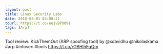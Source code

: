 ```yaml
---
layout: post
title: Linux Security Labs
date: 2018-08-01 03:00:21
tourl: https://t.co/ee1vBPOO91
tags: [Arp]
---
```

Tool review: KickThemOut (ARP spoofing tool) by @xdavidhu @nikolaskama #arp #infosec #tools https://t.co/rGBHIhFqQm